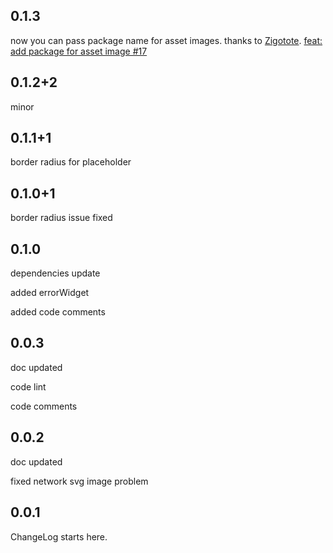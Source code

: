 ## 0.1.3

now you can pass package name for asset images. thanks to [Zigotote](https://github.com/Zigotote).
[feat: add package for asset image #17](https://github.com/ishafiul/flutter_img/issues/17)

## 0.1.2+2

minor

## 0.1.1+1

border radius for placeholder

## 0.1.0+1

border radius issue fixed

## 0.1.0

dependencies update

added errorWidget

added code comments

## 0.0.3

doc updated

code lint

code comments

## 0.0.2

doc updated

fixed network svg image problem

## 0.0.1

ChangeLog starts here.







